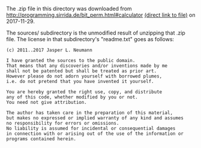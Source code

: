 The .zip file in this directory was downloaded from
http://programming.sirrida.de/bit_perm.html#calculator
[(direct link to file)](http://programming.sirrida.de/sources.zip)
on 2017-11-29.

The sources/ subdirectory is the unmodified result of unzipping that .zip file.
The license in that subdirectory's "readme.txt" goes as follows:

    (c) 2011..2017 Jasper L. Neumann

    I have granted the sources to the public domain.
    That means that any discoveries and/or inventions made by me
    shall not be patented but shall be treated as prior art.
    However please do not adorn yourself with borrowed plumes,
    i.e. do not pretend that you have invented it yourself.

    You are hereby granted the right use, copy, and distribute
    any of this code, whether modified by you or not.
    You need not give attribution.

    The author has taken care in the preparation of this material,
    but makes no expressed or implied warranty of any kind and assumes
    no responsibility for errors or omissions.
    No liability is assumed for incidental or consequential damages
    in connection with or arising out of the use of the information or
    programs contained herein.
